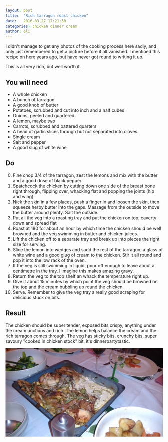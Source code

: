 ```yaml
---
layout: post
title:  "Rich tarragon roast chicken"
date:   2016-03-27 17:21:30
categories: chicken dinner cream
author: oli
---
```


I didn't manage to get any photos of the cooking process here sadly, and only just remembered to get a picture before it all vanished. I mentioed this recipe on here years ago, but have never got round to writing it up.

This is all very rich, but well worth it.

## You will need


* A whole chicken
* A bunch of tarragon
* A good knob of butter
* Potatoes, scrubbed and cut into inch and a half cubes
* Onions, peeled and quartered
* A lemon, maybe two
* Carrots, scrubbed and battered quarters
* A head of garlic slices through but not separated into cloves
* Single cream
* Salt and pepper
* A good slug of white wine


## Do

0. Fine chop 3/4 of the tarragon, zest the lemons and mix with the butter and a good dose of black pepper
1. Spatchcock the chicken by cutting down one side of the breast bone right through, flipping over, whacking flat and popping the joints (hip and wing)
2. Nick the skin in a few places, push a finger in and loosen the skin, then squeeze herby butter into the gaps.  Massage from the outside to move the butter around plenty. Salt the outside.
3. Put all the veg into a roasting tray and put the chicken on top, caverty down and spread flat
4. Roast at 180 for about an hour by which time the chicken should be well browned and the veg swimming in butter and chicken juices.
5. Lift the chicken off to a separate tray and break up into pieces the right size for serving.  
6. Slice the lemon into wedges and sadd the rest of the tarragon, a glass of white wine and a good glug of cream to the chicken.  Stir it all round and pop it into the low rack of the oven.
7. If the veg is still swimming in liquid, pour off enough to leave about a centimetre in the tray.  I imagine this makes amazing gravy.
8. Return the veg to the top shelf an whack the temperature right up.
9. Give it about 15 minutes by which point the veg should be browned on the top and the cream bubbling up round the chicken
10. Serve.  Remember to give the veg tray a really good scraping for delicious stuck on bits.


## Result

The chicken should be super tender, exposed bits crispy, anything under the cream unctious and rich.  The lemon helps balance the cream and the rich tarragon comes through.  The veg has sticky bits, crunchy bits, super savoury "cooked in chicken stock" bit, it's dinnerpartytastic.


![You are lucky to even see this much](/images/tarragon-chicken.jpg)


